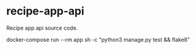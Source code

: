 # recipe-app-api
Recipe app api source code.

docker-compose run --rm app sh -c "python3 manage.py test && flake8"